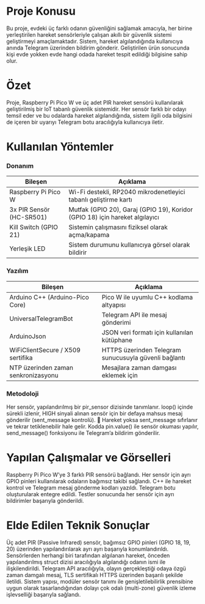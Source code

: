 # Proje Konusu

Bu proje, evdeki üç farklı odanın güvenliğini sağlamak amacıyla, her birine yerleştirilen hareket sensörleriyle çalışan akıllı bir güvenlik sistemi geliştirmeyi amaçlamaktadır. Sistem, hareket algılandığında kullanıcıya anında Telegram üzerinden bildirim gönderir. Geliştirilen ürün sonucunda kişi evde yokken evde hangi odada hareket tespit edildiği bilgisine sahip olur.

# Özet

Proje, Raspberry Pi Pico W ve üç adet PIR hareket sensörü kullanılarak geliştirilmiş bir IoT tabanlı güvenlik sistemidir. Her sensör farklı bir odayı temsil eder ve bu odalarda hareket algılandığında, sistem ilgili oda bilgisini de içeren bir uyarıyı Telegram botu aracılığıyla kullanıcıya iletir.

# Kullanılan Yöntemler

### Donanım

| Bileşen                  | Açıklama                                                                 |
|--------------------------|--------------------------------------------------------------------------|
| Raspberry Pi Pico W      | Wi-Fi destekli, RP2040 mikrodenetleyici tabanlı geliştirme kartı         |
| 3x PIR Sensör (HC-SR501) | Mutfak (GPIO 20), Garaj (GPIO 19), Koridor (GPIO 18) için hareket algılayıcı |
| Kill Switch (GPIO 21)    | Sistemin çalışmasını fiziksel olarak açma/kapama                         |
| Yerleşik LED             | Sistem durumunu kullanıcıya görsel olarak bildirir                       |

### Yazılım

| Bileşen                              | Açıklama                                                                  |
|--------------------------------------|---------------------------------------------------------------------------|
| Arduino C++ (Arduino-Pico Core)     | Pico W ile uyumlu C++ kodlama altyapısı                                   |
| UniversalTelegramBot                | Telegram API ile mesaj gönderimi                                          |
| ArduinoJson                         | JSON veri formatı için kullanılan kütüphane                               |
| WiFiClientSecure / X509 sertifika   | HTTPS üzerinden Telegram sunucusuyla güvenli bağlantı                     |
| NTP üzerinden zaman senkronizasyonu | Mesajlara zaman damgası eklemek için                                      |

### Metodoloji
 Her sensör, yapılandırılmış bir pir\_sensor dizisinde tanımlanır.
 loop() içinde sürekli izlenir, HIGH sinyali alınan sensör için bir defaya mahsus mesaj gönderilir (sent\_message kontrolü).
 Hareket yoksa sent\_message sıfırlanır ve tekrar tetiklenebilir hale gelir.
Kodda pin.value() ile sensör okuması yapılır, send\_message() fonksiyonu ile Telegram’a bildirim gönderilir.


# Yapılan Çalışmalar ve Görselleri

Raspberry Pi Pico W’ye 3 farklı PIR sensörü bağlandı.
Her sensör için ayrı GPIO pinleri kullanılarak odaların bağımsız takibi sağlandı.
C++ ile hareket kontrol ve Telegram mesaj gönderme kodları yazıldı.
Telegram botu oluşturularak entegre edildi.
Testler sonucunda her sensör için ayrı bildirimler başarıyla gönderildi.

# Elde Edilen Teknik Sonuçlar

Üç adet PIR (Passive Infrared) sensör, bağımsız GPIO pinleri (GPIO 18, 19, 20) üzerinden yapılandırılarak ayrı ayrı başarıyla konumlandırıldı.
Sensörlerden herhangi biri tarafından algılanan hareket, önceden yapılandırılmış struct dizisi aracılığıyla algılandığı odanın ismi ile ilişkilendirildi.
Telegram API aracılığıyla, olayın gerçekleştiği odaya özgü zaman damgalı mesaj, TLS sertifikalı HTTPS üzerinden başarılı şekilde iletildi.
Sistem yapısı, modüler sensör tanımı ile genişletilebilirlik prensibine uygun olarak tasarlandığından dolayı çok odalı (multi-zone) güvenlik izleme işlevselliği başarıyla sağlandı.

